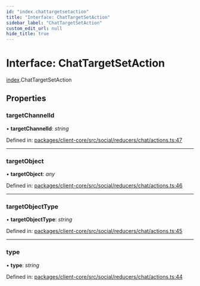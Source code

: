 ```yaml
---
id: "index.chattargetsetaction"
title: "Interface: ChatTargetSetAction"
sidebar_label: "ChatTargetSetAction"
custom_edit_url: null
hide_title: true
---
```


# Interface: ChatTargetSetAction

[index](../modules/index.md).ChatTargetSetAction

## Properties

### targetChannelId

• **targetChannelId**: *string*

Defined in: [packages/client-core/src/social/reducers/chat/actions.ts:47](https://github.com/xr3ngine/xr3ngine/blob/716a06460/packages/client-core/src/social/reducers/chat/actions.ts#L47)

___

### targetObject

• **targetObject**: *any*

Defined in: [packages/client-core/src/social/reducers/chat/actions.ts:46](https://github.com/xr3ngine/xr3ngine/blob/716a06460/packages/client-core/src/social/reducers/chat/actions.ts#L46)

___

### targetObjectType

• **targetObjectType**: *string*

Defined in: [packages/client-core/src/social/reducers/chat/actions.ts:45](https://github.com/xr3ngine/xr3ngine/blob/716a06460/packages/client-core/src/social/reducers/chat/actions.ts#L45)

___

### type

• **type**: *string*

Defined in: [packages/client-core/src/social/reducers/chat/actions.ts:44](https://github.com/xr3ngine/xr3ngine/blob/716a06460/packages/client-core/src/social/reducers/chat/actions.ts#L44)
